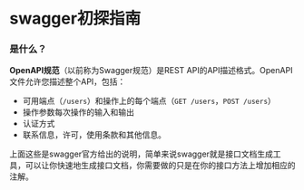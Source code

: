 # swagger初探指南

### 是什么？

**OpenAPI规范**（以前称为Swagger规范）是REST API的API描述格式。OpenAPI文件允许您描述整个API，包括：

- 可用端点（`/users`）和操作上的每个端点（`GET /users`，`POST /users`）
- 操作参数每次操作的输入和输出
- 认证方式
- 联系信息，许可，使用条款和其他信息。

上面这些是swagger官方给出的说明，简单来说swagger就是接口文档生成工具，可以让你快速地生成接口文档，你需要做的只是在你的接口方法上增加相应的注解。